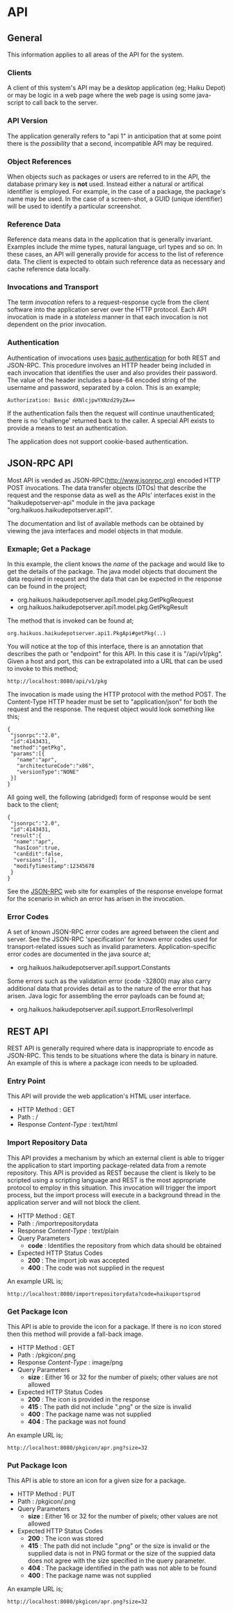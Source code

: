 # API

## General

This information applies to all areas of the API for the system.

### Clients

A client of this system's API may be a desktop application (eg; Haiku Depot) or may be logic in a web page where the web page is using some java-script to call back to the server.

### API Version
The application generally refers to "api 1" in anticipation that at some point there is the _possibility_ that a second, incompatible API may be required.

### Object References
When objects such as packages or users are referred to in the API, the database primary key is **not** used.  Instead either a natural or artifical identifier is employed.  For example, in the case of a package, the package's name may be used.  In the case of a screen-shot, a GUID (unique identifier) will be used to identify a particular screenshot.

### Reference Data
Reference data means data in the application that is generally invariant.  Examples include the mime types, natural language, url types and so on.  In these cases, an API will generally provide for access to the list of reference data.  The client is expected to obtain such reference data as necessary and cache reference data locally.

### Invocations and Transport
The term _invocation_ refers to a request-response cycle from the client software into the application server over the HTTP protocol.  Each API invocation is made in a _stateless_ manner in that each invocation is not dependent on the prior invocation.

### Authentication
Authentication of invocations uses [basic authentication](http://en.wikipedia.org/wiki/Basic_access_authentication) for both REST and JSON-RPC.  This procedure involves an HTTP header being included in each invocation that identifies the user and also provides their password.  The value of the header includes a base-64 encoded string of the username and password, separated by a colon.  This is an example;

```
Authorization: Basic dXNlcjpwYXNzd29yZA==
```

If the authentication fails then the request will continue unauthenticated; there is no 'challenge' returned back to the caller.  A special API exists to provide a means to test an authentication.

The application does not support cookie-based authentication.

## JSON-RPC API

Most API is vended as JSON-RPC(http://www.jsonrpc.org) encoded HTTP POST invocations.  The data transfer objects (DTOs) that describe the request and the response data as well as the APIs' interfaces exist in the "haikudepotserver-api" module in the java package "org.haikuos.haikudepotserver.api1".

The documentation and list of available methods can be obtained by viewing the java interfaces and model objects in that module.

### Exmaple; Get a Package

In this example, the client knows the _name_ of the package and would like to get the details of the package.  The java model objects that document the data required in request and the data that can be expected in the response can be found in the project;

* org.haikuos.haikudepotserver.api1.model.pkg.GetPkgRequest
* org.haikuos.haikudepotserver.api1.model.pkg.GetPkgResult

The method that is invoked can be found at;

```
org.haikuos.haikudepotserver.api1.PkgApi#getPkg(..)
```

You will notice at the top of this interface, there is an annotation that describes the path or "endpoint" for this API.  In this case it is "/api/v1/pkg".  Given a host and port, this can be extrapolated into a URL that can be used to invoke to this method;

```
http://localhost:8080/api/v1/pkg
```

The invocation is made using the HTTP protocol with the method POST.  The Content-Type HTTP header must be set to "application/json" for both the request and the response.  The request object would look something like this;

```
{
 "jsonrpc":"2.0",
 "id":4143431,
 "method":"getPkg",
 "params":[{
   "name":"apr",
   "architectureCode":"x86",
   "versionType":"NONE"
 }]
}
```

All going well, the following (abridged) form of response would be sent back to the client;

```
{
 "jsonrpc":"2.0",
 "id":4143431,
 "result":{
  "name":"apr",
  "hasIcon":true,
  "canEdit":false,
  "versions":[],
  "modifyTimestamp":12345678
 }
}
```

See the [JSON-RPC](http://www.jsonrpc.org) web site for examples of the response envelope format for the scenario in which an error has arisen in the invocation.

### Error Codes

A set of known JSON-RPC error codes are agreed between the client and server.  See the JSON-RPC 'specification' for known error codes used for transport-related issues such as invalid parameters.  Application-specific error codes are documented in the java source at;

* org.haikuos.haikudepotserver.api1.support.Constants

Some errors such as the validation error (code -32800) may also carry additional data that provides detail as to the nature of the error that has arisen.  Java logic for assembling the error payloads can be found at;

* org.haikuos.haikudepotserver.api1.support.ErrorResolverImpl

## REST API

REST API is generally required where data is inappropriate to encode as JSON-RPC.  This tends to be situations where the data is binary in nature.  An example of this is where a package icon needs to be uploaded.

### Entry Point
This API will provide the web application's HTML user interface.

* HTTP Method : GET
* Path : /
* Response _Content-Type_ : text/html

### Import Repository Data

This API provides a mechanism by which an external client is able to trigger the application to start importing package-related data from a remote repository.  This API is provided as REST because the client is likely to be scripted using a scripting language and REST is the most appropriate protocol to employ in this situation.  This invocation will trigger the import process, but the import process will execute in a background thread in the application server and will not block the client.

* HTTP Method : GET
* Path : /importrepositorydata
* Response _Content-Type_ : text/plain
* Query Parameters
	*  **code** : Identifies the repository from which data should be obtained
* Expected HTTP Status Codes
	* **200** : The import job was accepted
	* **400** : The code was not supplied in the request

An example URL is;

```
http://localhost:8080/importrepositorydata?code=haikuportsprod
```

### Get Package Icon

This API is able to provide the icon for a package.  If there is no icon stored then this method will provide a fall-back image.

* HTTP Method : GET
* Path : /pkgicon/<pkgname>.png
* Response _Content-Type_ : image/png
* Query Parameters
	* **size** : Either 16 or 32 for the number of pixels; other values are not allowed
* Expected HTTP Status Codes
	* **200** : The icon is provided in the response
	* **415** : The path did not include ".png" or the size is invalid
	* **400** : The package name was not supplied
	* **404** : The package was not found
	
An example URL is;

```
http://localhost:8080/pkgicon/apr.png?size=32
```

### Put Package Icon

This API is able to store an icon for a given size for a package.

* HTTP Method : PUT
* Path : /pkgicon/<pkgname>.png 	 
* Query Parameters
	* **size** : Either 16 or 32 for the number of pixels; other values are not allowed
* Expected HTTP Status Codes
	* **200** : The icon was stored
	* **415** : The path did not include ".png" or the size is invalid or the supplied data is not in PNG format or the size of the suppied data does not agree with the size specified in the query parameter.
	* **404** : The package identified in the path was not able to be found
	* **400** : The package name was not supplied
	
An example URL is;

```
http://localhost:8080/pkgicon/apr.png?size=32
```
   



